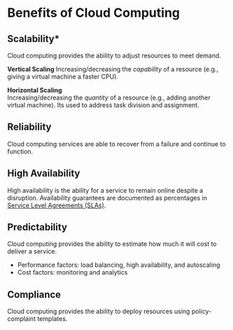# Benefits of Cloud Computing

## Scalability*
Cloud computing provides the ability to adjust resources to meet demand. 

**Vertical Scaling**
Increasing/decreasing the *capability* of a resource (e.g., giving a virtual machine a faster CPU). 

**Horizontal Scaling**  
Increasing/decreasing the *quantity* of a resource (e.g., adding another virtual machine). Its used to address task division and assignment. 

## Reliability
Cloud computing services are able to recover from a failure and continue to function. 

## High Availability  
High availability is the ability for a service to remain online despite a disruption. Availability guarantees are documented as percentages in [Service Level Agreements (SLAs)](/cloud/business-operations/service-providers/README.md#service-documents).

## Predictability  
Cloud computing provides the ability to estimate how much it will cost to deliver a service. 
* Performance factors: load balancing, high availability, and autoscaling
* Cost factors: monitoring and analytics

## Compliance  
Cloud computing provides the ability to deploy resources using policy-complaint templates. 